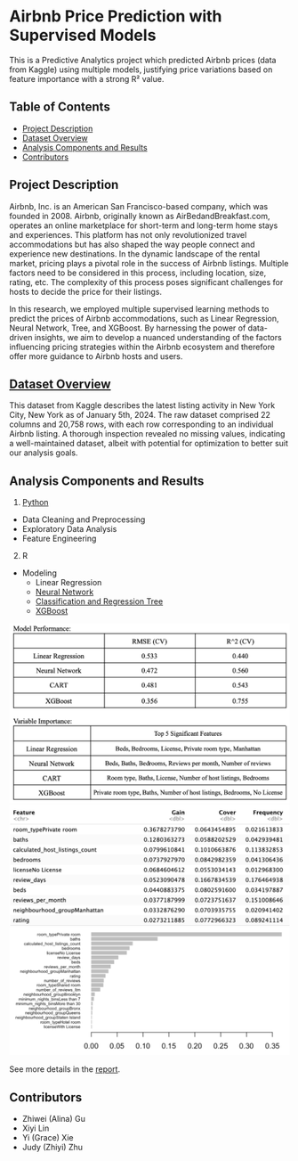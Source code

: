 # Airbnb Price Prediction with Supervised Models

This is a Predictive Analytics project which predicted Airbnb prices (data from Kaggle) using multiple models, justifying price variations based on feature importance with a strong R² value.

## Table of Contents
- [Project Description](#project-description)
- [Dataset Overview](#dataset-overview)
- [Analysis Components and Results](#analysis-components-and-results)
- [Contributors](#contributors)

## Project Description
Airbnb, Inc. is an American San Francisco-based company, which was founded in 2008. Airbnb, originally known as AirBedandBreakfast.com, operates an online marketplace for short-term and long-term home stays and experiences. This platform has not only revolutionized travel accommodations but has also shaped the way people connect and experience new destinations. In the dynamic landscape of the rental market, pricing plays a pivotal role in the success of Airbnb listings. Multiple factors need to be considered in this process, including location, size, rating, etc. The complexity of this process poses significant challenges for hosts to decide the price for their listings.

In this research, we employed multiple supervised learning methods to predict the prices of Airbnb accommodations, such as Linear Regression, Neural Network, Tree, and XGBoost. By harnessing the power of data-driven insights, we aim to develop a nuanced understanding of the factors influencing pricing strategies within the Airbnb ecosystem and therefore offer more guidance to Airbnb hosts and users.

## [Dataset Overview](https://www.kaggle.com/datasets/vrindakallu/new-york-dataset?resource=download)
This dataset from Kaggle describes the latest listing activity in New York City, New York as of January 5th, 2024. The raw dataset comprised 22 columns and 20,758 rows, with each row corresponding to an individual Airbnb listing. A thorough inspection revealed no missing values, indicating a well-maintained dataset, albeit with potential for optimization to better suit our analysis goals.

## Analysis Components and Results
1. [Python](eda.ipynb)
- Data Cleaning and Preprocessing 
- Exploratory Data Analysis
- Feature Engineering
2. R
- Modeling
    - Linear Regression
    - [Neural Network](Project_NN.Rmd)
    - [Classification and Regression Tree](tree_model.Rmd)
    - [XGBoost](Project_XGBoost.Rmd)

![Model Performance and Feature Importance](Performance.png)
![Feature_Gain_Cover_Frequency](Feature_Gain_Cover_Frequency.png)
![Feature importance](Feature_importance.png)

See more details in the [report](Airbnb_Report.pdf).

## Contributors
- Zhiwei (Alina) Gu
- Xiyi Lin
- Yi (Grace) Xie
- Judy (Zhiyi) Zhu
